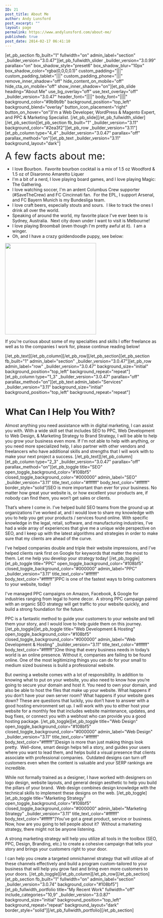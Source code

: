 ```yaml
---
ID: 21
post_title: About Me
author: Andy Lunsford
post_excerpt: ""
layout: page
permalink: https://www.andylunsford.com/about-me/
published: true
post_date: 2014-02-17 06:41:10
---
```

[et_pb_section fb_built="1" fullwidth="on" admin_label="section" _builder_version="3.0.47"][et_pb_fullwidth_slider _builder_version="3.0.99" parallax="on" box_shadow_style="preset6" box_shadow_blur="10px" box_shadow_color="rgba(0,0,0,0.1)" custom_padding="|||" custom_padding_tablet="|||" custom_padding_phone="|||" remove_inner_shadow="off" hide_content_on_mobile="off" hide_cta_on_mobile="off" show_inner_shadow="on"][et_pb_slide heading="About Me" use_bg_overlay="off" use_text_overlay="off" _builder_version="3.0.47" header_font="||||" body_font="||||" background_color="#9b9b9b" background_position="top_left" background_blend="overlay" button_icon_placement="right" button_on_hover="on"]I'm a Web Developer, WordPress &amp; Magento Expert, and PPC &amp; Marketing Specialist.
[/et_pb_slide][/et_pb_fullwidth_slider][/et_pb_section][et_pb_section fb_built="1" _builder_version="3.11" background_color="#2ea3f2"][et_pb_row _builder_version="3.11"][et_pb_column type="4_4" _builder_version="3.0.47" parallax="off" parallax_method="on"][et_pb_text _builder_version="3.11" background_layout="dark"]<p><span style="font-size: xx-large;">A few facts about me:</span></p>
<ul>
<li>I love Bourbon.  Favorite bourbon cocktail is a mix of 1.5 oz Woodford &amp; 1.5 oz of Disaronno Amaretto Liquer</li>
<li>I'm a bit of a nerd, I love playing board games, and I love playing Magic: The Gathering.</li>
<li>I love watching soccer, I'm an ardent Columbus Crew supporter (#SaveTheCrew) and FC Cincinnati fan.  For the EPL, I support Arsenal, and FC Bayern Munich is my Bundesliga team.</li>
<li>I love craft beers, especially stouts and sours.  I like to track the ones I drink all over the world.</li>
<li>Speaking of around the world, my favorite place I've ever been to is Sydney, Australia.  Next city down under I want to visit is Melbourne!</li>
<li>I love playing Broomball (even though I'm pretty awful at it).  I am a winger.</li>
<li>Oh, and I have a crazy goldendoodle puppy, see below:</li>
</ul>
<p><a href="https://andylunsford.com/wp-content/uploads/2018/07/33744683_10155558180708339_7543456906862395392_o.jpg"><img class="size-medium wp-image-26752 aligncenter" src="https://andylunsford.com/wp-content/uploads/2018/07/33744683_10155558180708339_7543456906862395392_o-300x300.jpg" alt="" width="300" height="300" /></a></p>
<p>If you're curious about some of my specialties and skills I offer freelance as well as to the companies I work for, please continue reading below!</p>[/et_pb_text][/et_pb_column][/et_pb_row][/et_pb_section][et_pb_section fb_built="1" admin_label="section" _builder_version="3.0.47"][et_pb_row admin_label="row" _builder_version="3.0.47" background_size="initial" background_position="top_left" background_repeat="repeat"][et_pb_column type="1_3" _builder_version="3.0.47" parallax="off" parallax_method="on"][et_pb_text admin_label="Services" _builder_version="3.11" background_size="initial" background_position="top_left" background_repeat="repeat"]<h1>What Can I Help You With?</h1>
Almost anything you need assistance with in digital marketing, I can assist you with. With a wide skill set that includes SEO to PPC, Web Development to Web Design, &amp; Marketing Strategy to Brand Strategy, I will be able to help you grow your business even more. If I'm not able to help with anything, or you need more specialized help, I also partner with other vendors and freelancers who have additional skills and strengths that I will work with to make your next project a success.
[/et_pb_text][/et_pb_column][et_pb_column type="2_3" _builder_version="3.0.47" parallax="off" parallax_method="on"][et_pb_toggle title="SEO" open_toggle_background_color="#108bf5" closed_toggle_background_color="#000000" admin_label="SEO" _builder_version="3.11" title_text_color="#ffffff" body_text_color="#ffffff" border_style="solid"]SEO is more important than ever for your business. No matter how great your website is, or how excellent your products are, if nobody can find them, you won’t get sales or clients.

That’s where I come in. I’ve helped build SEO teams from the ground up at organizations I’ve worked at, and I would love to share my knowledge with you to help you get your products / services found online. With specific knowledge in the legal, retail, software, and manufacturing industries, I’ve had a wide array of experiences that give me a unique wide perspective on SEO, and I keep up with the latest algorithms and strategies in order to make sure that my clients are ahead of the curve.

I’ve helped companies double and triple their website impressions, and I’ve helped clients rank first on Google for keywords that matter the most to them. Let me help you develop your strategy today!
[/et_pb_toggle][et_pb_toggle title="PPC" open_toggle_background_color="#108bf5" closed_toggle_background_color="#000000" admin_label="PPC" _builder_version="3.11" title_text_color="#ffffff" body_text_color="#ffffff"]PPC is one of the fastest ways to bring customers to your website, today!

I've managed PPC campaigns on Amazon, Facebook, &amp; Google for industries ranging from legal to home decor.  A strong PPC campaign paired with an organic SEO strategy will get traffic to your website quickly, and build a strong foundation for the future.

PPC is a fantastic method to guide your customers to your website and tell them your story, and I would love to help guide them on this journey.
[/et_pb_toggle][et_pb_toggle title="Web Development & Hosting" open_toggle_background_color="#108bf5" closed_toggle_background_color="#000000" admin_label="Web Development & Hosting" _builder_version="3.11" title_text_color="#ffffff" body_text_color="#ffffff"]One thing that every business needs in today’s world is an online presence. Without it, companies are failing to be found online. One of the most legitimizing things you can do for your small to medium sized business is build a professional website.

But owning a website comes with a lot of responsibility. In addition to knowing what to put on your website, you also need to know how you’re going to secure your domain and host it. You need to own your domain, and also be able to host the files that make up your website. What happens if you don’t have your own server room? What happens if your website goes down? These are questions that luckily, you don’t have to answer with a good hosting environment set up. I will work with you to either host your website for a monthly fee that includes website maintenance, updates, and bug fixes, or connect you with a webhost who can provide you a good hosting package.
[/et_pb_toggle][et_pb_toggle title="Web Design" open_toggle_background_color="#108bf5" closed_toggle_background_color="#000000" admin_label="Web Design" _builder_version="3.11" title_text_color="#ffffff" body_text_color="#ffffff"]Design is more than just making things look pretty.  Well-done, smart design helps tell a story, and guides your users where you want to lead them, and helps build a visual presence that clients associate with professional companies.  Outdated designs can turn off customers even when the content is valuable and your SERP rankings are incredible.

While not formally trained as a designer, I have worked with designers on logo design, website layouts, and general design aesthetic to help you build the pillars of your brand.  Web design combines design knowledge with the technical skills to implement these designs on the web.
[/et_pb_toggle][et_pb_toggle title="Marketing Strategy" open_toggle_background_color="#108bf5" closed_toggle_background_color="#000000" admin_label="Marketing Strategy" _builder_version="3.11" title_text_color="#ffffff" body_text_color="#ffffff"]You've got a great product, service or business.  Now, how are you going to tell people about it?  Without a marketing strategy, there might not be anyone listening.

A strong marketing strategy will help you utilize all tools in the toolbox (SEO, PPC, Design, Branding, etc.) to create a cohesive campaign that tells your story and brings your customers right to your door.

I can help you create a targeted omnichannel strategy that will utilize all of these channels effectively and build a program custom-tailored to your business that will help you grow fast and bring even more customers to your doors.
[/et_pb_toggle][/et_pb_column][/et_pb_row][/et_pb_section][et_pb_section fb_built="1" fullwidth="on" admin_label="section" _builder_version="3.0.74" background_color="#108bf5"][et_pb_fullwidth_portfolio title="My Recent Work" fullwidth="off" include_categories="10,9" _builder_version="3.0.87" background_size="initial" background_position="top_left" background_repeat="repeat" background_layout="dark" border_style="solid"][/et_pb_fullwidth_portfolio][/et_pb_section]